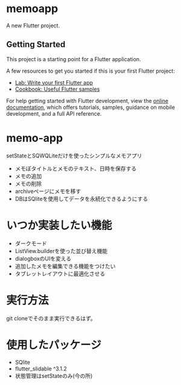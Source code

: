# memoapp

A new Flutter project.

## Getting Started

This project is a starting point for a Flutter application.

A few resources to get you started if this is your first Flutter project:

- [Lab: Write your first Flutter app](https://docs.flutter.dev/get-started/codelab)
- [Cookbook: Useful Flutter samples](https://docs.flutter.dev/cookbook)

For help getting started with Flutter development, view the
[online documentation](https://docs.flutter.dev/), which offers tutorials,
samples, guidance on mobile development, and a full API reference.
# memo-app
setStateとSQWQLiteだけを使ったシンプルなメモアプリ
- メモぼタイトルとメモのテキスト、日時を保存する
- メモの追加
- メモの削除
- archiveページにメモを移す
-  DBはSQliteを使用してデータを永続化できるようにする
# いつか実装したい機能
- ダークモード
- ListView.builderを使った並び替え機能
- dialogboxのUIを変える
- 追加したメモを編集できる機能をつけたい
- タブレットレイアウトに最適化させる
# 実行方法
git cloneでそのまま実行できるはず。
# 使用したパッケージ
- SQlite
- flutter_slidable ^3.1.2
- 状態管理はsetStateのみ(今の所)
